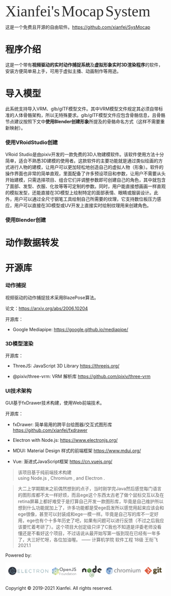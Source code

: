<script type="text/javascript" src="md/jquery-3.4.1.min.js"></script>
<script type="text/javascript" src="md/2html.js"></script>
<script type="text/javascript" src="../libs/jquery.js"></script>
<script src="./readme.js"></script>
<link rel="stylesheet" type="text/css" href="md/style.css">
<link rel="stylesheet" type="text/css" href="../libs/mdui/css/mdui.css">

<div style="font-size: 48px;color: #333;margin-top: 10px;line-height: 50px;font-family: 'DOTMATRI'">Xianfei's<span style="margin-left: 5px;margin-right: 5px;">Mocap</span>System</div>

这是一个免费且开源的自由软件。https://github.com/xianfei/SysMocap

# 程序介绍

这是一个带有**视频驱动的实时动作捕捉系统**及**虚拟形象实时3D渲染程序**的软件，安装方便简单易上手，可用于虚拟主播、动画制作等用途。

# 导入模型

此系统支持导入VRM、glb/glTF模型文件。其中VRM模型文件规定其必须自带标准的人体骨骼架构，所以无特殊要求。glb/glTF模型文件应包含骨骼信息，且骨骼节点建议按照下文中**使用Blender创建形象**所提及的骨骼命名方式（这样不需要重新映射）。

### 使用VRoidStudio创建

VRoid Studio是由pixiv开发的一款免费的3D人物建模软件。该软件使用方法十分简单，适合不熟悉3D建模的使用者。这款软件的主要功能就是通过类似绘画的方式进行人物的建模，让用户可以更加轻松地创造自己的虚拟人物（形象）。软件的操作界面也非常的简单直观，里面配备了许多预设项目和参数，让用户不需要从头开始建模，只需选择项目、组合它们并调整参数即可创建自己的角色，其中就包含了面部、发型、衣服、化妆等等可定制的参数。同时，用户能直接想画画一样直观的模拟发型，还能直接在3D模型上绘制特定的面部表情、眼睛或服装设计。此外，用户可以通过全尺寸钢笔工具绘制自己所需要的纹理，它支持数位板压力感应，用户可以直接在3D模型或UV开发上直接实时绘制纹理用来创建角色。

### 使用Blender创建


# 动作数据转发

# 开源库

### 动作捕捉

视频驱动的动作捕捉技术采用BlazePose算法。

论文：https://arxiv.org/abs/2006.10204

开源库：

- Google Mediapipe: https://google.github.io/mediapipe/

### 3D模型渲染

开源库：

- ThreeJS: JavaScript 3D Library https://threejs.org/

- @pixiv/three-vrm: VRM 解析库 https://github.com/pixiv/three-vrm

### UI技术架构

GUI基于fxDrawer技术构建，使用Web前端技术。

开源库：

- fxDrawer: 简单易用的跨平台绘图器/交互式图形库 https://github.com/xianfei/fxdrawer

- Electron with Node.js: https://www.electronjs.org/

- MDUI: Material Design 样式的前端框架 https://www.mdui.org/

- Vue: 渐进式JavaScript框架 https://cn.vuejs.org/

> <span>该项目基于纯前端技术构建<br>using Node.js <span id="node-version"></span>, Chromium <span id="chrome-version"></span>, and Electron <span id="electron-version"></span>.</span>

>大二上学期期末之前偶然想到的点子，当时刚学完Java然后感觉每门语言的图形库都不太一样好烦，而且ege这个东西太古老了做个鼠标交互以及在retina屏幕上都好难受于是打算自己开发一款图形库，毕竟是自己维护所以想到什么功能就加上了，许多功能都是受ege启发所以感觉用起来应该会和ege很像，甚至可以封装成和ege一模一样。毕竟是自己写的库不一定好用，ege也有个十多年历史了吧，如果有问题可以进行反馈（不过之后我应该要忙着考研了）。这个项目大创定级只评了C我也不知道是评委老师没看懂还是不看好这个项目，不过话说从最开始写第一版到现在已经有一年多了，大三好忙呀，各位加油喔。
>—— 计算机学院  软件工程  18级  王衔飞   2021.1

Powered by: 

![](img/icons.png)

Copyright © 2019-2021 Xianfei. All rights reserved.